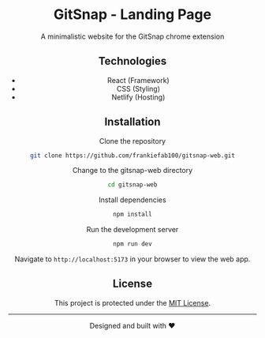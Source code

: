<div align="center">
 <h1>GitSnap - Landing Page</h1>
 <p>A minimalistic website for the GitSnap chrome extension</p>
 <div>


## Technologies

- React (Framework)
- CSS (Styling)
- Netlify (Hosting)

## Installation
Clone the repository

```BASH
git clone https://github.com/frankiefab100/gitsnap-web.git
```

Change to the gitsnap-web directory

```BASH
cd gitsnap-web
```

Install dependencies

```BASH
npm install
```

Run the development server

```BASH
npm run dev
```

Navigate to `http://localhost:5173` in your browser to view the web app.

## License 

This project is protected under the [MIT License](./License).


<hr>
<p align="center">
Designed and built with ❤️
</p>
